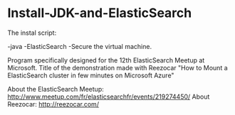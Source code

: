 # Install-JDK-and-ElasticSearch

The instal script:

-java
-ElasticSearch
-Secure the virtual machine.

Program specifically designed for the 12th  ElasticSearch Meetup at Microsoft.
Title of the demonstration made with Reezocar "How to Mount a ElasticSearch cluster in few minutes on Microsoft Azure"

About the ElasticSearch Meetup: http://www.meetup.com/fr/elasticsearchfr/events/219274450/
About Reezocar: http://reezocar.com/
